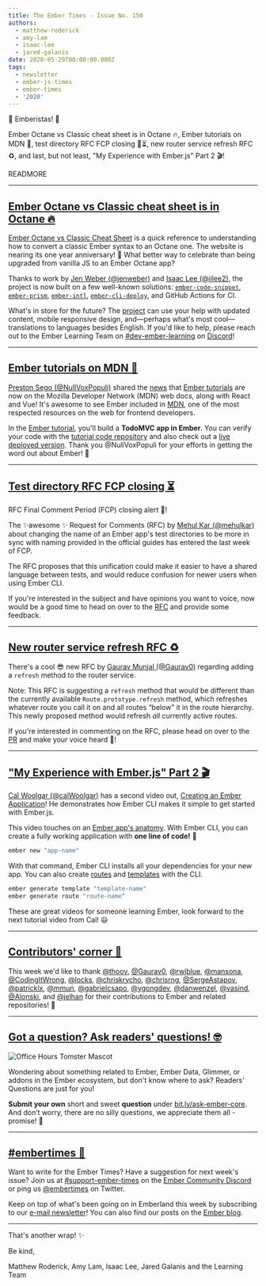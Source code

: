 ```yaml
---
title: The Ember Times - Issue No. 150
authors:
  - matthew-roderick
  - amy-lam
  - isaac-lee
  - jared-galanis
date: 2020-05-29T00:00:00.000Z
tags:
  - newsletter
  - ember-js-times
  - ember-times
  - '2020'
---
```



👋 Emberistas! 🐹

Ember Octane vs Classic cheat sheet is in Octane 🔥, Ember tutorials on MDN 🎉, test directory RFC FCP closing 🚨⏳, new router service refresh RFC ♻️, and last, but not least, "My Experience with Ember.js" Part 2 🎬!

READMORE

---

## [Ember Octane vs Classic cheat sheet is in Octane 🔥](https://ember-learn.github.io/ember-octane-vs-classic-cheat-sheet/)

[Ember Octane vs Classic Cheat Sheet](https://ember-learn.github.io/ember-octane-vs-classic-cheat-sheet/) is a quick reference to understanding how to convert a classic Ember syntax to an Octane one. The website is nearing its one year anniversary! 🎂 What better way to celebrate than being upgraded from vanilla JS to an Ember Octane app?

Thanks to work by [Jen Weber (@jenweber)](https://github.com/jenweber) and [Isaac Lee (@ijlee2)](https://github.com/ijlee2), the project is now built on a few well-known solutions: [`ember-code-snippet`](https://github.com/ef4/ember-code-snippet), [`ember-prism`](https://github.com/shipshapecode/ember-prism), [`ember-intl`](https://github.com/ember-intl/ember-intl), [`ember-cli-deploy`](https://github.com/ember-cli-deploy/ember-cli-deploy), and GitHub Actions for CI.

What's in store for the future? The [project](https://github.com/ember-learn/ember-octane-vs-classic-cheat-sheet/) can use your help with updated content, mobile responsive design, and—perhaps what's most cool—translations to languages besides English. If you'd like to help, please reach out to the Ember Learning Team on [#dev-ember-learning](https://discord.com/channels/480462759797063690/480777444203429888) on [Discord](https://discord.com/invite/emberjs)!

---

## [Ember tutorials on MDN 🎉](https://developer.mozilla.org/en-US/docs/Learn/Tools_and_testing/Client-side_JavaScript_frameworks#Ember_tutorials)

[Preston Sego (@NullVoxPopuli)](https://github.com/nullvoxpopuli) shared the [news](https://twitter.com/nullvoxpopuli/status/1262124413794881541) that [Ember tutorials](https://developer.mozilla.org/en-US/docs/Learn/Tools_and_testing/Client-side_JavaScript_frameworks#Ember_tutorials) are now on the Mozilla Developer Network (MDN) web docs, along with React and Vue! It's awesome to see Ember included in [MDN](https://developer.mozilla.org/), one of the most respected resources on the web for frontend developers. 

In the [Ember tutorial](https://developer.mozilla.org/en-US/docs/Learn/Tools_and_testing/Client-side_JavaScript_frameworks#Ember_tutorials), you'll build a **TodoMVC app in Ember**. You can verify your code with the [tutorial code repository](https://github.com/NullVoxPopuli/ember-todomvc-tutorial/tree/master/steps/00-finished-todomvc/todomvc) and also check out a [live deployed version](https://nullvoxpopuli.github.io/ember-todomvc-tutorial/). Thank you @NullVoxPopuli for your efforts in getting the word out about Ember! 👏

---


## [Test directory RFC FCP closing ⏳](https://github.com/emberjs/rfcs/pull/575)

RFC Final Comment Period (FCP) closing alert 🚨!

The ✨awesome ✨ Request for Comments (RFC) by [Mehul Kar (@mehulkar)](https://github.com/mehulkar) about changing the name of an Ember app's test directories to be more in sync with naming provided in the official guides has entered the last week of FCP. 

The RFC proposes that this unification could make it easier to have a shared language between tests, and would reduce confusion for newer users when using Ember CLI.

If you're interested in the subject and have opinions you want to voice, now would be a good time to head on over to the [RFC](https://github.com/emberjs/rfcs/pull/575) and provide some feedback. 

---

## [New router service refresh RFC ♻️](https://github.com/emberjs/rfcs/pull/631)

There's a cool 😎 new RFC by [Gaurav Munjal (@Gaurav0)](https://github.com/Gaurav0) regarding adding a `refresh` method to the router service.

Note: This RFC is suggesting a `refresh` method that would be different than the currently available `Route.prototype.refresh` method, which refreshes whatever route you call it on and all routes “below” it in the route hierarchy. This newly proposed method would refresh <span style="font-style: italic;">all</span> currently active routes.

If you're interested in commenting on the RFC, please head on over to the [PR](https://github.com/emberjs/rfcs/pull/631) and make your voice heard 📣!

---

## ["My Experience with Ember.js" Part 2 🎬](https://www.youtube.com/watch?v=R2JdP4lb5Xw)

[Cal Woolgar (@calWoolgar)](https://github.com/calWoolgar) has a second video out, [Creating an Ember Application](https://www.youtube.com/watch?v=R2JdP4lb5Xw)! He demonstrates how Ember CLI makes it simple to get started with Ember.js.

This video touches on an [Ember app's anatomy](https://guides.emberjs.com/release/getting-started/anatomy-of-an-ember-app/). With Ember CLI, you can create a fully working application with **one line of code!** 🎉

```bash
ember new "app-name"
```

With that command, Ember CLI installs all your dependencies for your new app. You can also create [routes](https://guides.emberjs.com/release/routing/defining-your-routes/) and [templates](https://guides.emberjs.com/release/components/) with the CLI.

```bash
ember generate template "template-name"
ember generate route "route-name"
```

These are great videos for someone learning Ember, look forward to the next tutorial video from Cal! 😃

---

## [Contributors' corner 👏](https://guides.emberjs.com/release/contributing/repositories/)

<p>This week we'd like to thank <a href="https://github.com/thoov" target="gh-user">@thoov</a>, <a href="https://github.com/Gaurav0" target="gh-user">@Gaurav0</a>, <a href="https://github.com/rwjblue" target="gh-user">@rwjblue</a>, <a href="https://github.com/mansona" target="gh-user">@mansona</a>, <a href="https://github.com/CodingItWrong" target="gh-user">@CodingItWrong</a>, <a href="https://github.com/locks" target="gh-user">@locks</a>, <a href="https://github.com/chriskrycho" target="gh-user">@chriskrycho</a>, <a href="https://github.com/chrisrng" target="gh-user">@chrisrng</a>, <a href="https://github.com/SergeAstapov" target="gh-user">@SergeAstapov</a>, <a href="https://github.com/patricklx" target="gh-user">@patricklx</a>, <a href="https://github.com/mmun" target="gh-user">@mmun</a>, <a href="https://github.com/gabrielcsapo" target="gh-user">@gabrielcsapo</a>, <a href="https://github.com/ygongdev" target="gh-user">@ygongdev</a>, <a href="https://github.com/danwenzel" target="gh-user">@danwenzel</a>, <a href="https://github.com/vasind" target="gh-user">@vasind</a>, <a href="https://github.com/Alonski" target="gh-user">@Alonski</a>, and <a href="https://github.com/jelhan" target="gh-user">@jelhan</a> for their contributions to Ember and related repositories! 💖</p>

---

## [Got a question? Ask readers' questions! 🤓](https://docs.google.com/forms/d/e/1FAIpQLScqu7Lw_9cIkRtAiXKitgkAo4xX_pV1pdCfMJgIr6Py1V-9Og/viewform)

<div class="blog-row">
  <img class="float-right small transparent padded" alt="Office Hours Tomster Mascot" title="Readers' Questions" src="/images/tomsters/officehours.png" />

  <p>Wondering about something related to Ember, Ember Data, Glimmer, or addons in the Ember ecosystem, but don't know where to ask? Readers’ Questions are just for you!</p>

  <p><strong>Submit your own</strong> short and sweet <strong>question</strong> under <a href="https://bit.ly/ask-ember-core" target="rq">bit.ly/ask-ember-core</a>. And don’t worry, there are no silly questions, we appreciate them all - promise! 🤞</p>
</div>

---

## [#embertimes 📰](https://blog.emberjs.com/tags/newsletter.html)

Want to write for the Ember Times? Have a suggestion for next week's issue? Join us at [#support-ember-times](https://discordapp.com/channels/480462759797063690/485450546887786506) on the [Ember Community Discord](https://discordapp.com/invite/zT3asNS) or ping us [@embertimes](https://twitter.com/embertimes) on Twitter.

Keep on top of what's been going on in Emberland this week by subscribing to our [e-mail newsletter](https://the-emberjs-times.ongoodbits.com/)! You can also find our posts on the [Ember blog](https://emberjs.com/blog/tags/newsletter.html).

---

That's another wrap! ✨

Be kind,

Matthew Roderick, Amy Lam, Isaac Lee, Jared Galanis and the Learning Team
